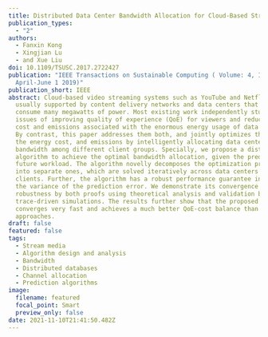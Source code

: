 ```yaml
---
title: Distributed Data Center Bandwidth Allocation for Cloud-Based Streaming
publication_types:
  - "2"
authors:
  - Fanxin Kong
  - Xingjian Lu
  - and Xue Liu
doi: 10.1109/TSUSC.2017.2722427
publication: "IEEE Transactions on Sustainable Computing ( Volume: 4, Issue: 2,
  April-June 1 2019)"
publication_short: IEEE
abstract: Cloud-based video streaming systems such as YouTube and Netflix are
  usually supported by content delivery networks and data centers that can
  consume many megawatts of power. Most existing work independently studies the
  issues of improving quality of experience (QoE) for viewers and reducing the
  cost and emissions associated with the enormous energy usage of data centers.
  By contrast, this paper addresses them both, and jointly optimizes the QoE,
  the energy cost, and emissions by intelligently allocating data center
  bandwidth among different client groups. Specially, we propose a distributed
  algorithm to achieve the optimal bandwidth allocation, given the prediction of
  future workload. The algorithm novelly decomposes the optimization process
  into separate ones, which are solved iteratively across data centers and
  clients. Further, the algorithm has a robust performance guarantee in terms of
  the variance of the prediction error. We demonstrate its convergence and
  robustness by both proofs using theoretical analysis and validation based on
  trace-driven simulations. The results further show that the proposed algorithm
  converges very fast and achieves a much better QoE-cost balance than existing
  approaches.
draft: false
featured: false
tags:
  - Stream media
  - Algorithm design and analysis
  - Bandwidth
  - Distributed databases
  - Channel allocation
  - Prediction algorithms
image:
  filename: featured
  focal_point: Smart
  preview_only: false
date: 2021-11-10T21:41:50.482Z
---
```

